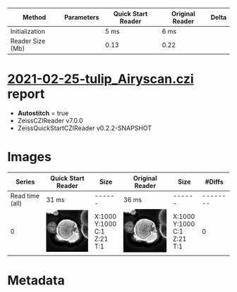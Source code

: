 |  Method            | Parameters       | Quick Start Reader | Original Reader | Delta  |
| -------------------|------------------|--------------------|-----------------|------- |
| Initialization     |                  |5 ms|6 ms|        |
| Reader Size (Mb)     |                  |0.13|0.22|        |
# [2021-02-25-tulip_Airyscan.czi](https://zenodo.org/record/4662053/files/2021-02-25-tulip_Airyscan.czi) report
 - **Autostitch** = true
 - ZeissCZIReader v7.0.0
 - ZeissQuickStartCZIReader v0.2.2-SNAPSHOT

# Images 

| Series            | Quick Start Reader | Size | Original Reader | Size | #Diffs |
|-------------------|--------------------|------|-----------------|------|--------|
| Read time (all)   |31 ms|------|36 ms|------|--------|
|0|![2021-02-25-tulip_Airyscan.quick_true.flat_true.stitch_true.series_0.jpg](2021-02-25-tulip_Airyscan/2021-02-25-tulip_Airyscan.quick_true.flat_true.stitch_true.series_0.jpg)|X:1000<br>Y:1000<br>C:1<br>Z:21<br>T:1|![2021-02-25-tulip_Airyscan.quick_false.flat_true.stitch_true.series_0.jpg](2021-02-25-tulip_Airyscan/2021-02-25-tulip_Airyscan.quick_false.flat_true.stitch_true.series_0.jpg)|X:1000<br>Y:1000<br>C:1<br>Z:21<br>T:1|0|

# Metadata

